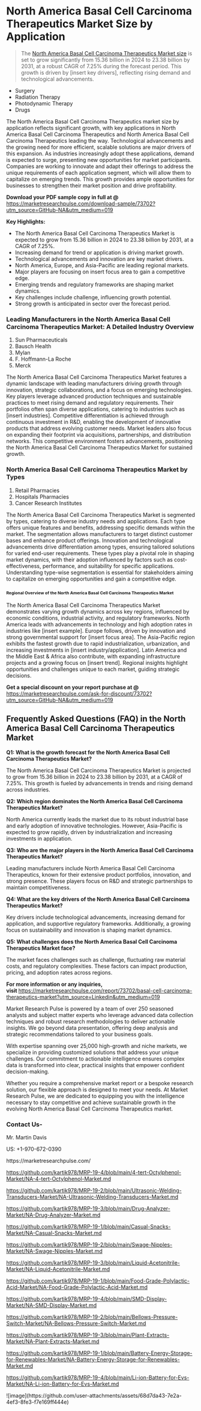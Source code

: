 <h1>North America Basal Cell Carcinoma Therapeutics Market&nbsp;Size by Application</h1><blockquote><p>The <a href="https://marketresearchpulse.com/download-sample/73702?utm_source=GitHub-NA&amp;utm_medium=019">North America Basal Cell Carcinoma Therapeutics Market size</a> is set to grow significantly from 15.36 billion in 2024 to 23.38 billion by 2031, at a robust CAGR of 7.25% during the forecast period. This growth is driven by [insert key drivers], reflecting rising demand and technological advancements.</p></blockquote><ul><li>Surgery<li> Radiation Therapy<li> Photodynamic Therapy<li> Drugs</li></ul><p>The North America Basal Cell Carcinoma Therapeutics market size by application reflects significant growth, with key applications in North America Basal Cell Carcinoma Therapeutics and North America Basal Cell Carcinoma Therapeutics leading the way. Technological advancements and the growing need for more efficient, scalable solutions are major drivers of this expansion. As industries increasingly adopt these applications, demand is expected to surge, presenting new opportunities for market participants. Companies are working to innovate and adapt their offerings to address the unique requirements of each application segment, which will allow them to capitalize on emerging trends. This growth provides ample opportunities for businesses to strengthen their market position and drive profitability.</p><p><strong>Download your PDF sample copy in full at @ </strong><a href="https://marketresearchpulse.com/download-sample/73702?utm_source=GitHub-NA&amp;utm_medium=019">https://marketresearchpulse.com/download-sample/73702?utm_source=GitHub-NA&amp;utm_medium=019</a></p><p><strong>Key Highlights: </strong></p><ul><li>The North America Basal Cell Carcinoma Therapeutics Market is expected to grow from 15.36 billion in 2024 to 23.38 billion by 2031, at a CAGR of 7.25%.</li><li>Increasing demand for trend or application is driving market growth.</li><li>Technological advancements and innovation are key market drivers.</li><li>North America, Europe, and Asia-Pacific are leading regional markets.</li><li>Major players are focusing on insert focus area to gain a competitive edge.</li><li>Emerging trends and regulatory frameworks are shaping market dynamics.</li><li>Key challenges include challenge, influencing growth potential.</li><li>Strong growth is anticipated in sector over the forecast period.</li></ul><h3>Leading Manufacturers in the North America Basal Cell Carcinoma Therapeutics Market: A Detailed Industry Overview</h3><ol><li>Sun Pharmaceuticals</li><li>Bausch Health</li><li>Mylan</li><li>F. Hoffmann-La Roche</li><li>Merck</li></ol><div class="flex max-w-full flex-col flex-grow"><div class="min-h-8 text-message flex w-full flex-col items-end gap-2 whitespace-normal break-words [.text-message+&amp;]:mt-5" dir="auto" data-message-author-role="assistant" data-message-id="fd8432e4-4910-450d-b182-61b7bfb0a01f" data-message-model-slug="gpt-4o"><div class="flex w-full flex-col gap-1 empty:hidden first:pt-[3px]"><div class="markdown prose w-full break-words dark:prose-invert light"><p>The North America Basal Cell Carcinoma Therapeutics Market features a dynamic landscape with leading manufacturers driving growth through innovation, strategic collaborations, and a focus on emerging technologies. Key players leverage advanced production techniques and sustainable practices to meet rising demand and regulatory requirements. Their portfolios often span diverse applications, catering to industries such as [insert industries]. Competitive differentiation is achieved through continuous investment in R&amp;D, enabling the development of innovative products that address evolving customer needs. Market leaders also focus on expanding their footprint via acquisitions, partnerships, and distribution networks. This competitive environment fosters advancements, positioning the North America Basal Cell Carcinoma Therapeutics Market for sustained growth.</p></div></div></div></div><h3>North America Basal Cell Carcinoma Therapeutics Market by Types</h3><ol><li>Retail Pharmacies<li> Hospitals Pharmacies<li> Cancer Research Institutes</li></ol><div class="flex max-w-full flex-col flex-grow"><div class="min-h-8 text-message flex w-full flex-col items-end gap-2 whitespace-normal break-words [.text-message+&amp;]:mt-5" dir="auto" data-message-author-role="assistant" data-message-id="084470be-0bb7-4664-bddf-5156b4f41249" data-message-model-slug="gpt-4o-mini"><div class="flex w-full flex-col gap-1 empty:hidden first:pt-[3px]"><div class="markdown prose w-full break-words dark:prose-invert light"><p>The North America Basal Cell Carcinoma Therapeutics Market is segmented by types, catering to diverse industry needs and applications. Each type offers unique features and benefits, addressing specific demands within the market. The segmentation allows manufacturers to target distinct customer bases and enhance product offerings. Innovation and technological advancements drive differentiation among types, ensuring tailored solutions for varied end-user requirements. These types play a pivotal role in shaping market dynamics, with their adoption influenced by factors such as cost-effectiveness, performance, and suitability for specific applications. Understanding type-wise segmentation is essential for stakeholders aiming to capitalize on emerging opportunities and gain a competitive edge.</p></div></div></div></div><h3><span style="font-size: 11px;">Regional Overview of the North America Basal Cell Carcinoma Therapeutics Market</span></h3><div class="flex max-w-full flex-col flex-grow"><div class="min-h-8 text-message flex w-full flex-col items-end gap-2 whitespace-normal break-words [.text-message+&amp;]:mt-5" dir="auto" data-message-author-role="assistant" data-message-id="e9038762-ce64-4e30-91c9-9bd413514231" data-message-model-slug="gpt-4o-mini"><div class="flex w-full flex-col gap-1 empty:hidden first:pt-[3px]"><div class="markdown prose w-full break-words dark:prose-invert light"><p>The North America Basal Cell Carcinoma Therapeutics Market demonstrates varying growth dynamics across key regions, influenced by economic conditions, industrial activity, and regulatory frameworks. North America leads with advancements in technology and high adoption rates in industries like [insert example]. Europe follows, driven by innovation and strong governmental support for [insert focus area]. The Asia-Pacific region exhibits the fastest growth due to rapid industrialization, urbanization, and increasing investments in [insert industry/application]. Latin America and the Middle East &amp; Africa also contribute, with expanding infrastructure projects and a growing focus on [insert trend]. Regional insights highlight opportunities and challenges unique to each market, guiding strategic decisions.</p></div></div></div></div><p><strong>Get a special discount on your report purchase at @ </strong><a href="https://marketresearchpulse.com/ask-for-discount/73702?utm_source=GitHub-NA&amp;utm_medium=019">https://marketresearchpulse.com/ask-for-discount/73702?utm_source=GitHub-NA&amp;utm_medium=019</a></p><h2>Frequently Asked Questions (FAQ) in the North America Basal Cell Carcinoma Therapeutics Market</h2><p><strong>Q1: What is the growth forecast for the North America Basal Cell Carcinoma Therapeutics Market?</strong></p><p>The North America Basal Cell Carcinoma Therapeutics Market is projected to grow from 15.36 billion in 2024 to 23.38 billion by 2031, at a CAGR of 7.25%. This growth is fueled by advancements in trends and rising demand across industries.</p><p><strong>Q2: Which region dominates the North America Basal Cell Carcinoma Therapeutics Market?</strong></p><p>North America currently leads the market due to its robust industrial base and early adoption of innovative technologies. However, Asia-Pacific is expected to grow rapidly, driven by industrialization and increasing investments in application.</p><p><strong>Q3: Who are the major players in the North America Basal Cell Carcinoma Therapeutics Market?</strong></p><p>Leading manufacturers include North America Basal Cell Carcinoma Therapeutics, known for their extensive product portfolios, innovation, and strong presence. These players focus on R&amp;D and strategic partnerships to maintain competitiveness.</p><p><strong>Q4: What are the key drivers of the North America Basal Cell Carcinoma Therapeutics Market?</strong></p><p>Key drivers include technological advancements, increasing demand for application, and supportive regulatory frameworks. Additionally, a growing focus on sustainability and innovation is shaping market dynamics.</p><p><strong>Q5: What challenges does the North America Basal Cell Carcinoma Therapeutics Market face?</strong></p><p>The market faces challenges such as challenge, fluctuating raw material costs, and regulatory complexities. These factors can impact production, pricing, and adoption rates across regions.</p><p><strong>For more information or any inquiries, visit&nbsp;</strong><a href="https://marketresearchpulse.com/report/73702/basal-cell-carcinoma-therapeutics-market?utm_source=Linkedin&utm_medium=019">https://marketresearchpulse.com/report/73702/basal-cell-carcinoma-therapeutics-market?utm_source=Linkedin&utm_medium=019</a></p><p>Market Research Pulse is powered by a team of over 250 seasoned analysts and subject matter experts who leverage advanced data collection techniques and robust research methodologies to deliver actionable insights. We go beyond data presentation, offering deep analysis and strategic recommendations tailored to your business goals.</p><p>With expertise spanning over 25,000 high-growth and niche markets, we specialize in providing customized solutions that address your unique challenges. Our commitment to actionable intelligence ensures complex data is transformed into clear, practical insights that empower confident decision-making.</p><p>Whether you require a comprehensive market report or a bespoke research solution, our flexible approach is designed to meet your needs. At Market Research Pulse, we are dedicated to equipping you with the intelligence necessary to stay competitive and achieve sustainable growth in the evolving North America Basal Cell Carcinoma Therapeutics market.</p><h3><strong>Contact Us-</strong></h3><p>Mr. Martin Davis</p><p>US: +1-970-672-0390</p><p>https://marketresearchpulse.com/</p><p><a href="https://github.com/kartik978/MRP-19-4/blob/main/4-tert-Octylphenol-Market/NA-4-tert-Octylphenol-Market.md">https://github.com/kartik978/MRP-19-4/blob/main/4-tert-Octylphenol-Market/NA-4-tert-Octylphenol-Market.md</a></p><p><a href="https://github.com/kartik978/MRP-19-2/blob/main/Ultrasonic-Welding-Transducers-Market/NA-Ultrasonic-Welding-Transducers-Market.md">https://github.com/kartik978/MRP-19-2/blob/main/Ultrasonic-Welding-Transducers-Market/NA-Ultrasonic-Welding-Transducers-Market.md</a></p><p><a href="https://github.com/kartik978/MRP-19-3/blob/main/Drug-Analyzer-Market/NA-Drug-Analyzer-Market.md">https://github.com/kartik978/MRP-19-3/blob/main/Drug-Analyzer-Market/NA-Drug-Analyzer-Market.md</a></p><p><a href="https://github.com/kartik978/MRP-19-1/blob/main/Casual-Snacks-Market/NA-Casual-Snacks-Market.md">https://github.com/kartik978/MRP-19-1/blob/main/Casual-Snacks-Market/NA-Casual-Snacks-Market.md</a></p><p><a href="https://github.com/kartik978/MRP-19-2/blob/main/Swage-Nipples-Market/NA-Swage-Nipples-Market.md">https://github.com/kartik978/MRP-19-2/blob/main/Swage-Nipples-Market/NA-Swage-Nipples-Market.md</a></p><p><a href="https://github.com/kartik978/MRP-19-3/blob/main/Liquid-Acetonitrile-Market/NA-Liquid-Acetonitrile-Market.md">https://github.com/kartik978/MRP-19-3/blob/main/Liquid-Acetonitrile-Market/NA-Liquid-Acetonitrile-Market.md</a></p><p><a href="https://github.com/kartik978/MRP-19-1/blob/main/Food-Grade-Polylactic-Acid-Market/NA-Food-Grade-Polylactic-Acid-Market.md">https://github.com/kartik978/MRP-19-1/blob/main/Food-Grade-Polylactic-Acid-Market/NA-Food-Grade-Polylactic-Acid-Market.md</a></p><p><a href="https://github.com/kartik978/MRP-19-4/blob/main/SMD-Display-Market/NA-SMD-Display-Market.md">https://github.com/kartik978/MRP-19-4/blob/main/SMD-Display-Market/NA-SMD-Display-Market.md</a></p><p><a href="https://github.com/kartik978/MRP-19-2/blob/main/Bellows-Pressure-Switch-Market/NA-Bellows-Pressure-Switch-Market.md">https://github.com/kartik978/MRP-19-2/blob/main/Bellows-Pressure-Switch-Market/NA-Bellows-Pressure-Switch-Market.md</a></p><p><a href="https://github.com/kartik978/MRP-19-3/blob/main/Plant-Extracts-Market/NA-Plant-Extracts-Market.md">https://github.com/kartik978/MRP-19-3/blob/main/Plant-Extracts-Market/NA-Plant-Extracts-Market.md</a></p><p><a href="https://github.com/kartik978/MRP-19-1/blob/main/Battery-Energy-Storage-for-Renewables-Market/NA-Battery-Energy-Storage-for-Renewables-Market.md">https://github.com/kartik978/MRP-19-1/blob/main/Battery-Energy-Storage-for-Renewables-Market/NA-Battery-Energy-Storage-for-Renewables-Market.md</a></p><p><a href="https://github.com/kartik978/MRP-19-4/blob/main/Li-ion-Battery-for-Evs-Market/NA-Li-ion-Battery-for-Evs-Market.md">https://github.com/kartik978/MRP-19-4/blob/main/Li-ion-Battery-for-Evs-Market/NA-Li-ion-Battery-for-Evs-Market.md</a></p>
![image](https://github.com/user-attachments/assets/68d7da43-7e2a-4ef3-8fe3-f7e169ff444e)
